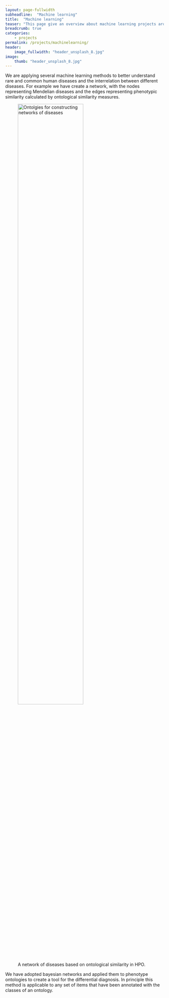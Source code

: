 ```yaml
---
layout: page-fullwidth
subheadline:  "Machine learning"
title:  "Machine learning"
teaser: "This page give an overview about machine learning projects around human disease and phenotypes"
breadcrumb: true
categories:
    - projects
permalink: /projects/machinelearning/
header:
    image_fullwidth: "header_unsplash_8.jpg"
image:
    thumb: "header_unsplash_8.jpg"
---
```



We are applying several machine learning methods to better understand rare and common human diseases and the interrelation between different diseases.
For example we have create a network, with the nodes representing Mendelian diseases and the edges representing phenotypic similarity calculated by ontological similarity measures.


<figure>
	<img src="{{ site.url }}{{ site.baseurl }}/images/disease-net.png" width="70%" align="middle" alt="Ontolgies for constructing networks of diseases" itemprop="image">
	<figcaption class="text-right">A network of diseases based on ontological similarity in HPO.</figcaption>
</figure>

We have adopted bayesian networks and applied them to phenotype ontologies to create a tool for the differential diagnosis. In principle this method is 
applicable to any set of items that have been annotated with the classes of an ontology.